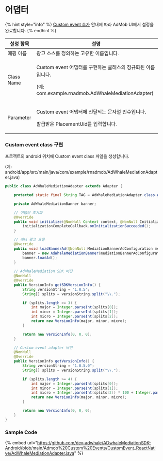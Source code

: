 # 어댑터

{% hint style="info" %}
[Custom event 추가](https://support.google.com/admob/answer/13407144?hl=ko\&visit_id=638568873946009774-580584833\&rd=1) 안내에 따라 AdMob UI에서 설정을 완료합니다.
{% endhint %}

| 설정 항목      | 설명                                                                                                    |
| ---------- | ----------------------------------------------------------------------------------------------------- |
| 매핑 이름      | 광고 소스를 정의하는 고유한 이름입니다.                                                                                |
| Class Name | <p>Custom event 어댑터를 구현하는 클래스의 정규화된 이름입니다.</p><p>(예: com.example.rnadmob.AdWhaleMediationAdapter)</p> |
| Parameter  | <p>Custom event 어댑터에 전달되는 문자열 인수입니다.</p><p>발급받은 PlacementUid를 입력합니다.</p>                              |

### Custom event class 구현

프로젝트의 android 위치에 Custom event class 파일을 생성합니다.

(예: android/app/src/main/java/com/example/rnadmob/AdWhaleMediationAdapter.java)

```java
public class AdWhaleMediationAdapter extends Adapter {

    protected static final String TAG = AdWhaleMediationAdapter.class.getSimpleName();

    private AdWhaleMediationBanner banner;

    // 어댑터 초기화
    @Override
    public void initialize(@NonNull Context context, @NonNull InitializationCompleteCallback initializationCompleteCallback, @NonNull List<MediationConfiguration> list) {
        initializationCompleteCallback.onInitializationSucceeded();
    }

    // 배너 광고 요청
    @Override
    public void loadBannerAd(@NonNull MediationBannerAdConfiguration mediationBannerAdConfiguration, @NonNull MediationAdLoadCallback<MediationBannerAd, MediationBannerAdCallback> callback) {
        banner = new AdWhaleMediationBanner(mediationBannerAdConfiguration, callback);
        banner.loadAd();
    }
    
    // AdWhaleMediation SDK 버전
    @NonNull
    @Override
    public VersionInfo getSDKVersionInfo() {
        String versionString = "1.0.5";
        String[] splits = versionString.split("\\.");

        if (splits.length >= 3) {
            int major = Integer.parseInt(splits[0]);
            int minor = Integer.parseInt(splits[1]);
            int micro = Integer.parseInt(splits[2]);
            return new VersionInfo(major, minor, micro);
        }

        return new VersionInfo(0, 0, 0);
    }

    // Custom event adapter 버전
    @NonNull
    @Override
    public VersionInfo getVersionInfo() {
        String versionString = "1.0.5.0";
        String[] splits = versionString.split("\\.");

        if (splits.length >= 4) {
            int major = Integer.parseInt(splits[0]);
            int minor = Integer.parseInt(splits[1]);
            int micro = Integer.parseInt(splits[2]) * 100 + Integer.parseInt(splits[3]);
            return new VersionInfo(major, minor, micro);
        }

        return new VersionInfo(0, 0, 0);
    }
}

```

### Sample Code

{% embed url="https://github.com/dev-adwhale/ADwhaleMediationSDK-Android/blob/main/Admob%20Custom%20Events/CustomEvent_ReactNative/AdWhaleMediationAdapter.java" %}
